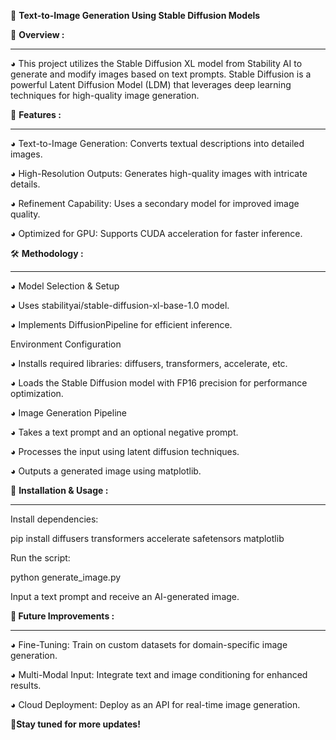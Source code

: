 📖  **Text-to-Image Generation Using Stable Diffusion Models**

📖 **Overview :**

----------------

◕  This project utilizes the Stable Diffusion XL model from Stability AI to generate and modify images based on text prompts. Stable Diffusion is a powerful Latent Diffusion Model (LDM) that leverages deep learning techniques for high-quality image generation.



📂 **Features :**

----------------

◕  Text-to-Image Generation: Converts textual descriptions into detailed images.

◕  High-Resolution Outputs: Generates high-quality images with intricate details.

◕  Refinement Capability: Uses a secondary model for improved image quality.

◕  Optimized for GPU: Supports CUDA acceleration for faster inference.




🛠️ **Methodology :**

---------------------


◕  Model Selection & Setup

◕  Uses stabilityai/stable-diffusion-xl-base-1.0 model.

◕  Implements DiffusionPipeline for efficient inference.

Environment Configuration

◕  Installs required libraries: diffusers, transformers, accelerate, etc.

◕  Loads the Stable Diffusion model with FP16 precision for performance optimization.

◕  Image Generation Pipeline

◕  Takes a text prompt and an optional negative prompt.

◕  Processes the input using latent diffusion techniques.

◕  Outputs a generated image using matplotlib.



🚀 **Installation & Usage :**

----------------------------

Install dependencies:

pip install diffusers transformers accelerate safetensors matplotlib

Run the script:

python generate_image.py

Input a text prompt and receive an AI-generated image.



**📌 Future Improvements :**

-----------------------------

◕  Fine-Tuning: Train on custom datasets for domain-specific image generation.

◕  Multi-Modal Input: Integrate text and image conditioning for enhanced results.

◕  Cloud Deployment: Deploy as an API for real-time image generation.



🚀**Stay tuned for more updates!**
